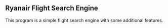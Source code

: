 ## Ryanair Flight Search Engine

This program is a simple flight search engine with some additional features.
